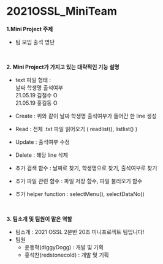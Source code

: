 # 2021OSSL_MiniTeam


__1.Mini Project 주제__

  * 팀 모임 출석 명단  
<br>

__2. Mini Project가 가지고 있는 대략적인 기능 설명__  

  * text 파일 형태 :   
  날짜 학생명 출석여부  
  21.05.19 김철수 O  
  21.05.19 홍길동 O  

  * Create : 위와 같이 날짜 학생명 출석여부가 들어간 한 line 생성  

  * Read : 전체 .txt 파일 읽어오기 ( readlist(), listlist() )  

  * Update : 출석여부 수정  

  * Delete : 해당 line 삭제  

  * 추가 검색 함수 : 날짜로 찾기, 학생명으로 찾기, 출석여부로 찾기  

  * 추가 파일 관련 함수 : 파일 저장 함수, 파일 불러오기 함수  

  * 추가 helper function : selectMenu(), selectDataNo()  
 <br>

__3. 팀소개 및 팀원이 맡은 역할__   

  * 팀소개 : 2021 OSSL 2분반 20조 미니프로젝트 팀입니다!   
  * 팀원  
    * 윤동혁(diggyDogg) : 개발 및 기획
    * 홍석찬(redstonecold) : 개발 및 기획
